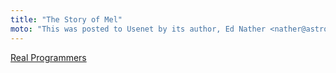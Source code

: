 ```yaml
---
title: "The Story of Mel"
moto: "This was posted to Usenet by its author, Ed Nather <nather@astro.as.utexas.edu>, on May 21, 1983."
---
```


[Real Programmers](glossary/real-programmer)
